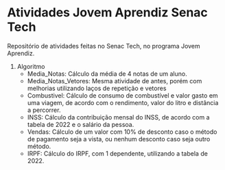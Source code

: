# Atividades Jovem Aprendiz Senac Tech
Repositório de atividades feitas no Senac Tech, no programa Jovem Aprendiz.

1. Algoritmo
   * Media_Notas: Cálculo da média de 4 notas de um aluno.
   * Media_Notas_Vetores: Mesma atividade de antes, porém com melhorias utilizando laços de repetição e vetores
   * Combustivel: Cálculo de consumo de combustível e valor gasto em uma viagem, de acordo com o rendimento, valor do litro e distância a percorrer.
   * INSS: Cálculo da contribuição mensal do INSS, de acordo com a tabela de 2022 e o salário da pessoa.
   * Vendas: Cálculo de um valor com 10% de desconto caso o método de pagamento seja a vista, ou nenhum desconto caso seja outro método.
   * IRPF: Cálculo do IRPF, com 1 dependente, utilizando a tabela de 2022.
